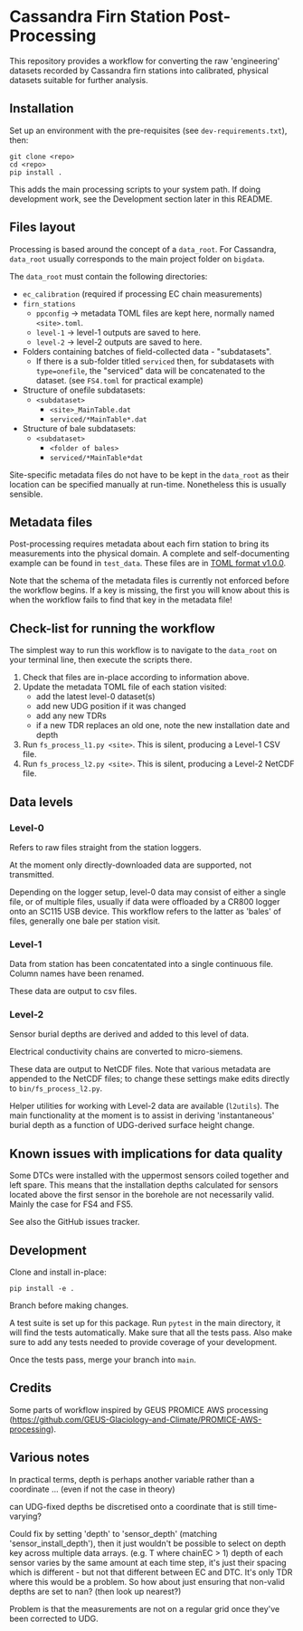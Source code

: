 # Cassandra Firn Station Post-Processing

This repository provides a workflow for converting the raw 'engineering' datasets
recorded by Cassandra firn stations into calibrated, physical datasets suitable
for further analysis.

## Installation

Set up an environment with the pre-requisites (see `dev-requirements.txt`), then:

    git clone <repo>
    cd <repo>
    pip install .

This adds the main processing scripts to your system path. If doing development work,
see the Development section later in this README.


## Files layout

Processing is based around the concept of a `data_root`. For Cassandra, `data_root` usually corresponds to the main project folder on `bigdata`.

The `data_root` must contain the following directories:

- `ec_calibration` (required if processing EC chain measurements)
- `firn_stations`
    + `ppconfig` -> metadata TOML files are kept here, normally named `<site>.toml`.
    + `level-1` -> level-1 outputs are saved to here.
    + `level-2` -> level-2 outputs are saved to here.
- Folders containing batches of field-collected data - "subdatasets".
    + If there is a sub-folder titled `serviced` then, for subdatasets with `type=onefile`, the "serviced" data will be concatenated to the dataset. (see `FS4.toml` for practical example)  
- Structure of onefile subdatasets:
    + `<subdataset>`
        * `<site>_MainTable.dat`
        * `serviced/*MainTable*.dat`
- Structure of bale subdatasets:
    + `<subdataset>`
        * `<folder of bales>`
        * `serviced/*MainTable*dat`

Site-specific metadata files do not have to be kept in the `data_root` as their
location can be specified manually at run-time. Nonetheless this is usually sensible. 


## Metadata files

Post-processing requires metadata about each firn station to bring its
measurements into the physical domain. A complete and self-documenting example can be found in `test_data`. These files are in [TOML format v1.0.0](https://toml.io/en/v1.0.0.).

Note that the schema of the metadata files is currently not enforced before the workflow
begins. If a key is missing, the first you will know about this is when the 
workflow fails to find that key in the metadata file!


## Check-list for running the workflow

The simplest way to run this workflow is to navigate to the `data_root` on your
terminal line, then execute the scripts there.

1. Check that files are in-place according to information above.
2. Update the metadata TOML file of each station visited: 
    - add the latest level-0 dataset(s)
    - add new UDG position if it was changed
    - add any new TDRs
    - if a new TDR replaces an old one, note the new installation date and depth
3. Run `fs_process_l1.py <site>`. This is silent, producing a Level-1 CSV file.
4. Run `fs_process_l2.py <site>`. This is silent, producing a Level-2 NetCDF file.


## Data levels

### Level-0

Refers to raw files straight from the station loggers.

At the moment only directly-downloaded data are supported, not transmitted.

Depending on the logger setup, level-0 data may consist of either a single file, 
or of multiple files, usually if data were offloaded by a CR800 logger onto an
SC115 USB device. This workflow refers to the latter as 'bales' of files, 
generally one bale per station visit.


### Level-1

Data from station has been concatentated into a single continuous file. Column
names have been renamed.

These data are output to csv files.


### Level-2

Sensor burial depths are derived and added to this level of data.

Electrical conductivity chains are converted to micro-siemens.

These data are output to NetCDF files. Note that various metadata are appended
to the NetCDF files; to change these settings make edits directly to `bin/fs_process_l2.py`.

Helper utilities for working with Level-2 data are available (`l2utils`). The main functionality at the moment is to assist in deriving 'instantaneous' burial depth as a function of UDG-derived surface height change.


## Known issues with implications for data quality

Some DTCs were installed with the uppermost sensors coiled together and left spare. This means that the installation depths calculated for sensors located above the first sensor in the borehole are not necessarily valid. Mainly the case for FS4 and FS5.

See also the GitHub issues tracker.


## Development

Clone and install in-place:

    pip install -e .

Branch before making changes.

A test suite is set up for this package. Run `pytest` in the main directory, it
will find the tests automatically. Make sure that all the tests pass. Also make
sure to add any tests needed to provide coverage of your development.

Once the tests pass, merge your branch into `main`.


## Credits

Some parts of workflow inspired by GEUS PROMICE AWS processing (https://github.com/GEUS-Glaciology-and-Climate/PROMICE-AWS-processing).


## Various notes

In practical terms, depth is perhaps another variable rather than a coordinate ...
(even if not the case in theory)

can UDG-fixed depths be discretised onto a coordinate that is still time-varying?

Could fix by setting 'depth' to 'sensor_depth' (matching 'sensor_install_depth'),
then it just wouldn't be possible to select on depth key across multiple
data arrays. (e.g. T where chainEC > 1)
depth of each sensor varies by the same amount at each time step, 
it's just their spacing which is different - but not that different
between EC and DTC. It's only TDR where this would be a problem. So how about
just ensuring that non-valid depths are set to nan? (then look up nearest?)

Problem is that the measurements are not on a regular grid once they've been corrected to UDG.
